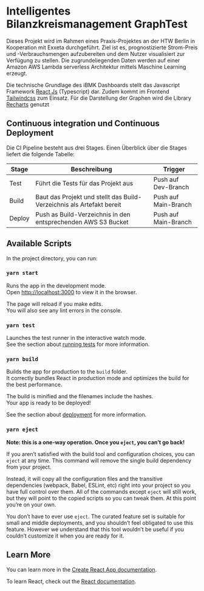 # Intelligentes Bilanzkreismanagement GraphTest
Dieses Projekt wird im Rahmen eines Praxis-Projektes an der HTW Berlin in Kooperation mit Exxeta durchgeführt.
Ziel ist es, prognostizierte Strom-Preis und -Verbrauchsmengen aufzubereiten und dem Nutzer visualisiert zur Verfügung zu stellen.
Die zugrundeliegenden Daten werden auf einer Amazon AWS Lambda serverless Architektur mittels Maschine Learning erzeugt. 

Die technische Grundlage des iBMK Dashboards stellt das Javascript Framework [React Js](https://reactjs.org/) (Typescript) dar.
Zudem kommt im Frontend [Tailwindcss](https://tailwindcss.com/) zum Einsatz. Für die Darstellung der Graphen wird die Library [Recharts](https://recharts.org/en-US/) genutzt

## Continuous integration und Continuous Deployment
Die CI Pipeline besteht aus drei Stages. Einen Überblick über die Stages liefert die folgende Tabelle:

Stage  | Beschreibung                                                           | Trigger
------ | ---------------------------------------------------------------------- | --------
Test   | Führt die Tests für das Projekt aus                                    | Push auf Dev-Branch
Build  | Baut das Projekt und stellt das Build-Verzeichnis als Artefakt bereit  | Push auf Main-Branch
Deploy | Push as Build-Verzeichnis in den entsprechenden AWS S3 Bucket          | Push auf Main-Branch

## Available Scripts

In the project directory, you can run:

### `yarn start`

Runs the app in the development mode.\
Open [http://localhost:3000](http://localhost:3000) to view it in the browser.

The page will reload if you make edits.\
You will also see any lint errors in the console.

### `yarn test`

Launches the test runner in the interactive watch mode.\
See the section about [running tests](https://facebook.github.io/create-react-app/docs/running-tests) for more information.

### `yarn build`

Builds the app for production to the `build` folder.\
It correctly bundles React in production mode and optimizes the build for the best performance.

The build is minified and the filenames include the hashes.\
Your app is ready to be deployed!

See the section about [deployment](https://facebook.github.io/create-react-app/docs/deployment) for more information.

### `yarn eject`

**Note: this is a one-way operation. Once you `eject`, you can’t go back!**

If you aren’t satisfied with the build tool and configuration choices, you can `eject` at any time. This command will remove the single build dependency from your project.

Instead, it will copy all the configuration files and the transitive dependencies (webpack, Babel, ESLint, etc) right into your project so you have full control over them. All of the commands except `eject` will still work, but they will point to the copied scripts so you can tweak them. At this point you’re on your own.

You don’t have to ever use `eject`. The curated feature set is suitable for small and middle deployments, and you shouldn’t feel obligated to use this feature. However we understand that this tool wouldn’t be useful if you couldn’t customize it when you are ready for it.

## Learn More

You can learn more in the [Create React App documentation](https://facebook.github.io/create-react-app/docs/getting-started).

To learn React, check out the [React documentation](https://reactjs.org/).
